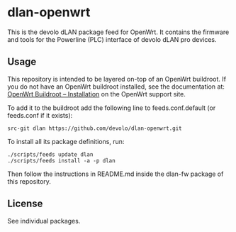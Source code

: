 # dlan-openwrt

This is the devolo dLAN package feed for OpenWrt.
It contains the firmware and tools for the Powerline (PLC) interface of devolo dLAN pro devices.

## Usage

This repository is intended to be layered on-top of an OpenWrt buildroot. If you do not have an OpenWrt buildroot installed, see the documentation at: [OpenWrt Buildroot – Installation](http://wiki.openwrt.org/doc/howto/buildroot.exigence) on the OpenWrt support site.

To add it to the buildroot add the following line to feeds.conf.default (or feeds.conf if it exists):
```
src-git dlan https://github.com/devolo/dlan-openwrt.git
```

To install all its package definitions, run:
```
./scripts/feeds update dlan
./scripts/feeds install -a -p dlan
```

Then follow the instructions in README.md inside the dlan-fw package of this repository.

## License

See individual packages.
